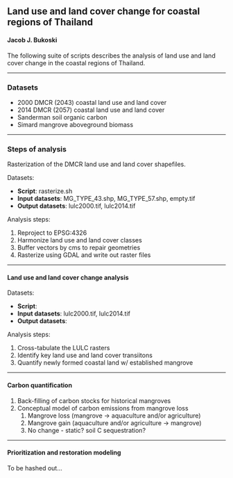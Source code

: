 ## Land use and land cover change for coastal regions of Thailand

#### Jacob J. Bukoski

The following suite of scripts describes the analysis of land use and land cover change in the coastal regions of Thailand.

---

### Datasets

  - 2000 DMCR (2043) coastal land use and land cover
  - 2014 DMCR (2057) coastal land use and land cover
  - Sanderman soil organic carbon
  - Simard mangrove aboveground biomass 
      
---
      
### Steps of analysis

Rasterization of the DMCR land use and land cover shapefiles.

Datasets:

  - **Script**: rasterize.sh
  - **Input datasets**: MG_TYPE_43.shp, MG_TYPE_57.shp, empty.tif
  - **Output datasets**: lulc2000.tif, lulc2014.tif
  
Analysis steps:

  1. Reproject to EPSG:4326
  2. Harmonize land use and land cover classes
  3. Buffer vectors by cms to repair geometries
  4. Rasterize using GDAL and write out raster files
  
---

#### Land use and land cover change analysis

Datasets: 

  - **Script**: 
  - **Input datasets**: lulc2000.tif, lulc2014.tif
  - **Output datasets**: 

Analysis steps:

  1. Cross-tabulate the LULC rasters
  2. Identify key land use and land cover transiitons
  3. Quantify newly formed coastal land w/ established mangrove

---

#### Carbon quantification

  1. Back-filling of carbon stocks for historical mangroves
  2. Conceptual model of carbon emissions from mangrove loss
      1. Mangrove loss (mangrove -> aquaculture and/or agriculture)
      2. Mangrove gain (aquaculture and/or agriculture -> mangrove)
      3. No change - static? soil C sequestration?

---

#### Prioritization and restoration modeling

To be hashed out...